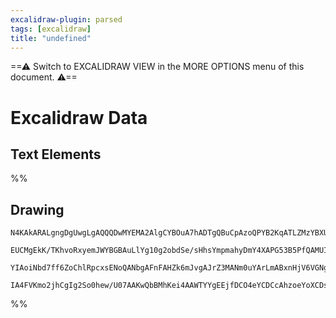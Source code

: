 ```yaml
---
excalidraw-plugin: parsed
tags: [excalidraw]
title: "undefined"
---
```


==⚠  Switch to EXCALIDRAW VIEW in the MORE OPTIONS menu of this document. ⚠==


# Excalidraw Data
## Text Elements
%%
## Drawing
```compressed-json
N4KAkARALgngDgUwgLgAQQQDwMYEMA2AlgCYBOuA7hADTgQBuCpAzoQPYB2KqATLZMzYBXUtiRoIACyhQ4zZAHoFAc0JRJQgEYA6bGwC2CgF7N6hbEcK4OCtptbErHALRY8RMpWdx8Q1TdIEfARcZgRmBShcZQUebTieGjoghH0EDihmbgBtAF1+CFw4OABlKKhxVFAwSHVUyogiZWkkmoZCBAoAIVxsAGtlUmEOYgBhNnw2Um4IAGIAM0Wl1shs

EUCMgEkK/TKhvoRxyemJWYBGBAuLlYg10g2obdSe/sHhsYmpmahyDmY4XAPG53B5PfQAMUI+HwZRgwRmgg8wPW6UeOz2bAOAHUSOpuHxwKsUVt0T9MQhYfCJIiSMj7qiwQAlYTNDjhLJoM78In0kmpADyAOwahg3DOAAZxdzbsS0alwZwoODcPooaLOdKQQydgqMiVCEZKjwpYSZby5foACpYKAAQSaXAkwXmUDpoNJgLt9zYFEkIWI3A4Qmhmtl

YIAoiNbd7ff6ZoChlRpcxsENoQANbgAFnFAHZk6mJvgAJrZ3MANm0uYArLmABxnHjV6VGNgGbjVNr0AhCSpnQkAX1D5qZ7zZzA56CGQhGN0GJH1hsDwfw0vnH2OHcJkC6EwDp1GAE4j0fweCVpBGQhlMHATNZuGACJPp9niCD4cPDEHQVQdh/ZcQ1NOBAjMYRmAAcVIBcDUqIMgLaeZyDSK8RiYQgOGULcakgdJcE0YJ91QH5e25VYiDgbgSIQMi

IA4FVKmo2jhCgIg2So0hew/U07AAKwQbBMhKei4AAWTYYgEEjfDCO4eYCDCcAhzoeYoXCDsBxAAcgA==
```
%%